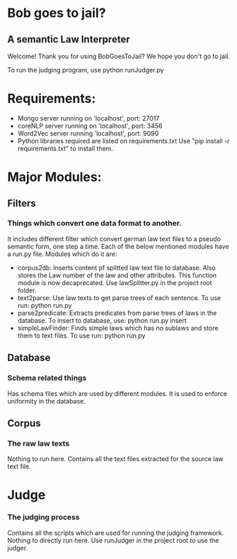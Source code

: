 # Bob goes to jail?
## A semantic Law Interpreter

Welcome! Thank you for using BobGoesToJail?
We hope you don't go to jail.

To run the judging program, use python runJudger.py

# Requirements:
* Mongo server running on 'localhost', port: 27017
* coreNLP server running on 'localhost', port: 3456
* Word2Vec server running 'localhost', port: 9090
* Python libraries required are listed on requirements.txt
    Use "pip install -r requirements.txt" to install them.

# Major Modules:
## Filters
### Things which convert one data format to another.
It includes different filter which convert german law text files to a pseudo semantic form, one step a time.
Each of the below mentioned modules have a run.py file.
Modules which do it are:
* corpus2db: Inserts content pf splitted law text file to database. Also stores the Law number of the law and other attributes.
    This function module is now decaprecated. Use lawSplitter.py in the project root folder.
* text2parse: Use law texts to get parse trees of each sentence.
    To use run: python run.py
* parse2predicate: Extracts predicates from parse trees of laws in the database. To insert to database, use: python run.py insert
* simpleLawFinder: Finds simple laws which has no sublaws and store them to text files.
    To use run: python run.py

## Database
### Schema related things
Has schema files which are used by different modules. It is used to enforce uniformity in the database.

## Corpus
### The raw law texts
Nothing to run here.
Contains all the text files extracted for the source law text file.

# Judge
### The judging process
Contains all the scripts which are used for running the judging framework.
Nothing to directly run here. Use runJudger in the project root to use the judger.
